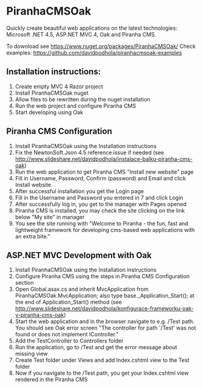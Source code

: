 PiranhaCMSOak
=============

Quickly create beautiful web applications on the latest technologies: Microsoft .NET 4.5, ASP.NET MVC 4, Oak and Piranha CMS.

To download see https://www.nuget.org/packages/PiranhaCMSOak/
Check examples: https://github.com/davidpodhola/piranhacmsoak-examples

Installation instructions:
--------------------------
1. Create empty MVC 4 Razor project
2. Install PiranhaCMSOak nuget
3. Allow files to be rewritten during the nuget installation
4. Run the web project and configure Piranha CMS
5. Start developing using Oak

Piranha CMS Configuration
--------------------------
1. Install PiranhaCMSOak using the Installation instructions
2. Fix the NewtonSoft.Json 4.5 reference issue if needed (see http://www.slideshare.net/davidpodhola/instalace-balku-piranha-cms-oak)
3. Run the web application to get Piranha CMS "Install new website" page
7. Fill in Username, Password, Confirm (password) and Email and click Install website
8. After successful installation you get the Login page
9. Fill in the Username and Password you entered in 7 and click Login
10. After successfully log in, you get to the manager with Pages opened
11. Piranha CMS is installed, you may check the site clicking on the link below "My site" in manager
12. You see the site running with "Welcome to Piranha - the fun, fast and lightweight framework for developing cms-based web applications with an extra bite."

ASP.NET MVC Development with Oak
--------------------------------
1. Install PiranhaCMSOak using the Installation instructions
2. Configure Piranha CMS using the steps in Piranha CMS Configuration section
3. Open Global.asax.cs and inherit MvcApplication from PiranhaCMSOak.MvcApplication; also type base._Application_Start(); at the end of Application_Start() method (see http://www.slideshare.net/davidpodhola/konfigurace-frameworku-oak-v-piranha-cms-oak)
4. Start the web application and in the browser navigate to e.g. /Test path. You should see Oak error screen "The controller for path '/Test' was not found or does not implement IController."
5. Add the TestController to Controllers folder
6. Run the application, go to /Test and get the error message about missing view
7. Create Test folder under Views and add Index.cshtml view to the Test folder
8. Now if you navigate to the /Test path, you get your Index.cshtml view rendered in the Piranha CMS

